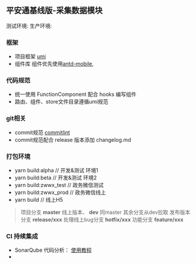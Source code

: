 ## 平安通基线版-采集数据模块
测试环境:
生产环境:

### 框架
* 项目框架 [umi](https://umijs.org/zh-CN/docs)
* 组件库 组件优先使用[antd-mobile](https://mobile.ant.design/docs/react/introduce-cn), 

### 代码规范
* 统一使用 FunctionComponent 配合 hooks 编写组件
* 路由、组件、store文件目录遵循umi规范

### git相关
* commit规范 [commitlint](https://github.com/arvinxx/commitlint-config-gitmoji/blob/master/README_zh-cn.md)
* commit规范配合 release 版本添加 changelog.md

### 打包环境
* yarn build:alpha // 开发&测试 环境1
* yarn build:beta // 开发&测试 环境2
* yarn build:zwwx_test // 政务微信测试
* yarn build:zwwx_prod // 政务微信线上
* yarn build // 线上H5

> 项目分支 
> **master** 线上版本、
> **dev** 同master 其余分支从dev拉取
> 发布版本分支 **release/xxx**
> 处理线上bug分支 **hotfix/xxx**
> 功能分支 **feature/xxx**


### CI 持续集成
* SonarQube 代码分析： [使用教程](https://www.yuque.com/hpze9d/aez3aw/pxwhfu)
* 


